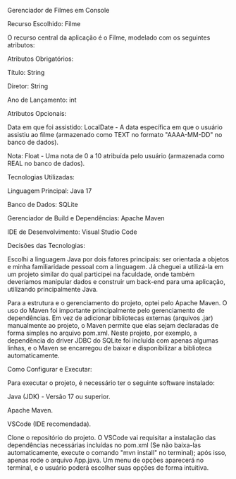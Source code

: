 Gerenciador de Filmes em Console

Recurso Escolhido: Filme

O recurso central da aplicação é o Filme, modelado com os seguintes atributos:

Atributos Obrigatórios:

Título: String

Diretor: String

Ano de Lançamento: int

Atributos Opcionais:

Data em que foi assistido: LocalDate - A data específica em que o usuário assistiu ao filme (armazenado como TEXT no formato "AAAA-MM-DD" no banco de dados).

Nota: Float - Uma nota de 0 a 10 atribuída pelo usuário (armazenada como REAL no banco de dados).

Tecnologias Utilizadas:

Linguagem Principal: Java 17

Banco de Dados: SQLite

Gerenciador de Build e Dependências: Apache Maven

IDE de Desenvolvimento: Visual Studio Code

Decisões das Tecnologias:

Escolhi a linguagem Java por dois fatores principais: ser orientada a objetos e minha familiaridade pessoal com a linguagem. Já cheguei a utilizá-la em um projeto similar do qual participei na faculdade, onde também deveríamos manipular dados e construir um back-end para uma aplicação, utilizando principalmente Java.

Para a estrutura e o gerenciamento do projeto, optei pelo Apache Maven. O uso do Maven foi importante principalmente pelo gerenciamento de dependências. Em vez de adicionar bibliotecas externas (arquivos .jar) manualmente ao projeto, o Maven permite que elas sejam declaradas de forma simples no arquivo pom.xml. Neste projeto, por exemplo, a dependência do driver JDBC do SQLite foi incluída com apenas algumas linhas, e o Maven se encarregou de baixar e disponibilizar a biblioteca automaticamente.

Como Configurar e Executar:

Para executar o projeto, é necessário ter o seguinte software instalado:

Java (JDK) - Versão 17 ou superior.

Apache Maven.

VSCode (IDE recomendada).

Clone o repositório do projeto. O VSCode vai requisitar a instalação das dependências necessárias incluídas no pom.xml (Se não baixa-las automaticamente, execute o comando "mvn install" no terminal); após isso, apenas rode o arquivo App.java. Um menu de opções aparecerá no terminal, e o usuário poderá escolher suas opções de forma intuitiva.
